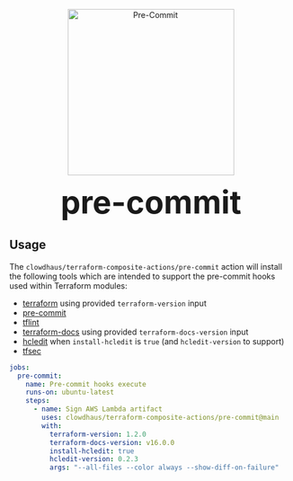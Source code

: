<p align="center">
  <img src="../.github/images/pre-commit.svg " alt="Pre-Commit" height="296px">
</p>
<h1 style="font-size: 56px; margin: 0; padding: 0;" align="center">
  pre-commit
</h1>

## Usage

The `clowdhaus/terraform-composite-actions/pre-commit` action will install the following tools which are intended to support the pre-commit hooks used within Terraform modules:

- [terraform](https://github.com/hashicorp/terraform) using provided `terraform-version` input
- [pre-commit](https://github.com/pre-commit/pre-commit)
- [tflint](https://github.com/terraform-linters/tflint)
- [terraform-docs](https://github.com/terraform-docs/terraform-docs) using provided `terraform-docs-version` input
- [hcledit](https://github.com/minamijoyo/hcledit) when `install-hcledit` is `true` (and `hcledit-version` to support)
- [tfsec](https://github.com/aquasecurity/tfsec)

```yml
jobs:
  pre-commit:
    name: Pre-commit hooks execute
    runs-on: ubuntu-latest
    steps:
      - name: Sign AWS Lambda artifact
        uses: clowdhaus/terraform-composite-actions/pre-commit@main
        with:
          terraform-version: 1.2.0
          terraform-docs-version: v16.0.0
          install-hcledit: true
          hcledit-version: 0.2.3
          args: "--all-files --color always --show-diff-on-failure"
```

